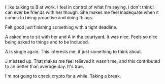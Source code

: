 I like talking to B at work. I feel in control of what I'm saying. I don't think I can ever be friends with her though. She makes me feel inadequate when it comes to being proactive and doing things.

Felt good just finishing something with a tight deadline.

A asked me to sit with her and A in the courtyard. It was nice. Feels so nice being asked to things and to be included.

A is single again. This interests me, if just something to think about.

J messed up. That makes me feel relieved it wasn't me, and this contributed to an better than average day. It's true.

I'm not going to check crypto for a while. Taking a break.
